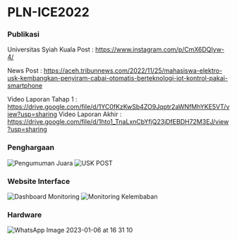 # PLN-ICE2022

### Publikasi
Universitas Syiah Kuala Post : https://www.instagram.com/p/CmX6DQIyw-4/

News Post : https://aceh.tribunnews.com/2022/11/25/mahasiswa-elektro-usk-kembangkan-penyiram-cabai-otomatis-berteknologi-iot-kontrol-pakai-smartphone

Video Laporan Tahap 1 : https://drive.google.com/file/d/1YC0fKzKwSb4ZO9Jqptr2aWNfMhYKE5VT/view?usp=sharing
Video Laporan Akhir    : https://drive.google.com/file/d/1hto1_TnaLxnCbYfjQ23jDfEBDH72M3EJ/view?usp=sharing

### Penghargaan
![Pengumuman Juara](https://user-images.githubusercontent.com/89723505/210974280-e4093f2a-2a2b-4fae-9ab2-22ebd0512834.jpg)
![USK POST](https://user-images.githubusercontent.com/89723505/210974559-7fbb6c38-a84f-48eb-b6ff-01ffc8613855.png)

### Website Interface 
![Dashboard Monitoring](https://user-images.githubusercontent.com/89723505/210974119-0f1d1371-f284-4315-851f-e54ea42b3e97.jpg)
![Monitoring Kelembaban](https://user-images.githubusercontent.com/89723505/210974139-eb51c149-6d57-4002-9d49-3655495e0837.jpg)

### Hardware
![WhatsApp Image 2023-01-06 at 16 31 10](https://user-images.githubusercontent.com/89723505/210974212-30ed650e-6bdf-4604-98a4-3bb2ceb3dee9.jpg)

